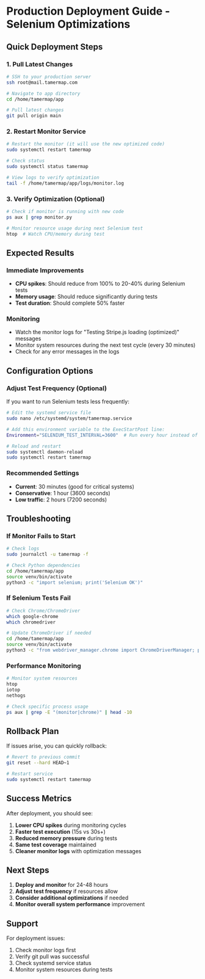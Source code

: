 # Production Deployment Guide - Selenium Optimizations

## Quick Deployment Steps

### 1. Pull Latest Changes
```bash
# SSH to your production server
ssh root@mail.tamermap.com

# Navigate to app directory
cd /home/tamermap/app

# Pull latest changes
git pull origin main
```

### 2. Restart Monitor Service
```bash
# Restart the monitor (it will use the new optimized code)
sudo systemctl restart tamermap

# Check status
sudo systemctl status tamermap

# View logs to verify optimization
tail -f /home/tamermap/app/logs/monitor.log
```

### 3. Verify Optimization (Optional)
```bash
# Check if monitor is running with new code
ps aux | grep monitor.py

# Monitor resource usage during next Selenium test
htop  # Watch CPU/memory during test
```

## Expected Results

### Immediate Improvements
- **CPU spikes**: Should reduce from 100% to 20-40% during Selenium tests
- **Memory usage**: Should reduce significantly during tests
- **Test duration**: Should complete 50% faster

### Monitoring
- Watch the monitor logs for "Testing Stripe.js loading (optimized)" messages
- Monitor system resources during the next test cycle (every 30 minutes)
- Check for any error messages in the logs

## Configuration Options

### Adjust Test Frequency (Optional)
If you want to run Selenium tests less frequently:

```bash
# Edit the systemd service file
sudo nano /etc/systemd/system/tamermap.service

# Add this environment variable to the ExecStartPost line:
Environment="SELENIUM_TEST_INTERVAL=3600"  # Run every hour instead of 30 minutes

# Reload and restart
sudo systemctl daemon-reload
sudo systemctl restart tamermap
```

### Recommended Settings
- **Current**: 30 minutes (good for critical systems)
- **Conservative**: 1 hour (3600 seconds)
- **Low traffic**: 2 hours (7200 seconds)

## Troubleshooting

### If Monitor Fails to Start
```bash
# Check logs
sudo journalctl -u tamermap -f

# Check Python dependencies
cd /home/tamermap/app
source venv/bin/activate
python3 -c "import selenium; print('Selenium OK')"
```

### If Selenium Tests Fail
```bash
# Check Chrome/ChromeDriver
which google-chrome
which chromedriver

# Update ChromeDriver if needed
cd /home/tamermap/app
source venv/bin/activate
python3 -c "from webdriver_manager.chrome import ChromeDriverManager; print(ChromeDriverManager().install())"
```

### Performance Monitoring
```bash
# Monitor system resources
htop
iotop
nethogs

# Check specific process usage
ps aux | grep -E "(monitor|chrome)" | head -10
```

## Rollback Plan

If issues arise, you can quickly rollback:

```bash
# Revert to previous commit
git reset --hard HEAD~1

# Restart service
sudo systemctl restart tamermap
```

## Success Metrics

After deployment, you should see:
1. **Lower CPU spikes** during monitoring cycles
2. **Faster test execution** (15s vs 30s+)
3. **Reduced memory pressure** during tests
4. **Same test coverage** maintained
5. **Cleaner monitor logs** with optimization messages

## Next Steps

1. **Deploy and monitor** for 24-48 hours
2. **Adjust test frequency** if resources allow
3. **Consider additional optimizations** if needed
4. **Monitor overall system performance** improvement

## Support

For deployment issues:
1. Check monitor logs first
2. Verify git pull was successful
3. Check systemd service status
4. Monitor system resources during tests
